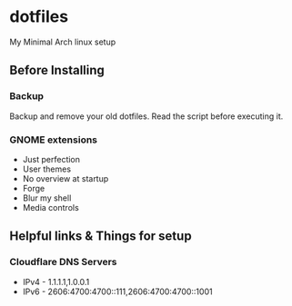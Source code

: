 # dotfiles

My Minimal Arch linux setup

## Before Installing

### Backup

Backup and remove your old dotfiles. Read the script before executing it.

### GNOME extensions

- Just perfection
- User themes
- No overview at startup
- Forge
- Blur my shell
- Media controls

## Helpful links & Things for setup

### Cloudflare DNS Servers

- IPv4 - 1.1.1.1,1.0.0.1
- IPv6 - 2606:4700:4700::111,2606:4700:4700::1001
